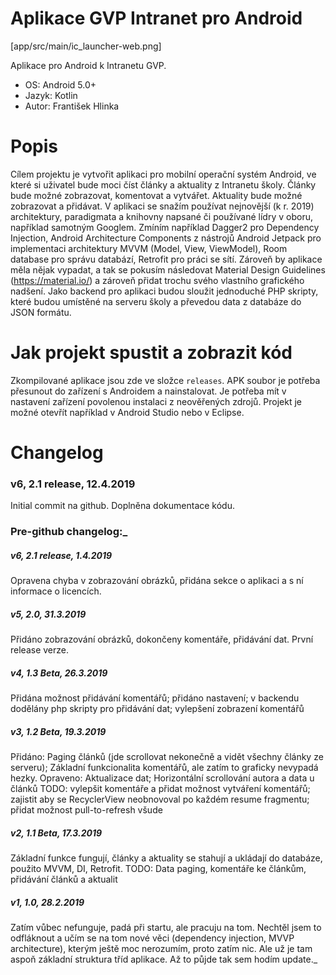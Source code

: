 # Aplikace GVP Intranet pro Android
[app/src/main/ic_launcher-web.png]

Aplikace pro Android k Intranetu GVP.  
- OS: Android 5.0+
- Jazyk: Kotlin
- Autor: František Hlinka

# Popis
Cílem projektu je vytvořit aplikaci pro mobilní operační systém Android, ve které si uživatel bude moci číst články a aktuality z Intranetu školy. 
Články bude možné zobrazovat, komentovat a vytvářet. Aktuality bude možné zobrazovat a přidávat. 
V aplikaci se snažím používat nejnovější (k r. 2019) architektury, paradigmata a knihovny napsané či používané lídry v oboru, například samotným Googlem. Zmíním například Dagger2 pro Dependency Injection, Android Architecture Components z nástrojů Android Jetpack pro implementaci architektury MVVM (Model, View, ViewModel), Room database pro správu databází, Retrofit pro práci se sítí. 
Zároveň by aplikace měla nějak vypadat, a tak se pokusím následovat Material Design Guidelines (https://material.io/) a zároveň přidat trochu svého vlastního grafického nadšení.
Jako backend pro aplikaci budou sloužit jednoduché PHP skripty, které budou umístěné na serveru školy a převedou data z databáze do JSON formátu. 

# Jak projekt spustit a zobrazit kód
Zkompilované aplikace jsou zde ve složce `releases`.
APK soubor je potřeba přesunout do zařízení s Androidem a nainstalovat. 
Je potřeba mít v nastavení zařízení povolenou instalaci z neověřených zdrojů.
Projekt je možné otevřít například v Android Studio nebo v Eclipse.

# Changelog
### v6, 2.1 release, 12.4.2019 
Initial commit na github. Doplněna dokumentace kódu.
### Pre-github changelog:_
##### v6, 2.1 release, 1.4.2019
Opravena chyba v zobrazování obrázků, přidána sekce o aplikaci a s ní informace o licencích.
##### v5, 2.0, 31.3.2019
Přidáno zobrazování obrázků, dokončeny komentáře, přidávání dat. První release verze.
##### v4, 1.3 Beta, 26.3.2019
Přidána možnost přidávání komentářů; přidáno nastavení; v backendu dodělány php skripty pro přidávání dat; vylepšení zobrazení komentářů
##### v3, 1.2 Beta, 19.3.2019
Přidáno: Paging článků (jde scrollovat nekonečně a vidět všechny články ze serveru); Základní funkcionalita komentářů, ale zatím to graficky nevypadá hezky.
Opraveno:  Aktualizace dat; Horizontální scrollování autora a data u článků
TODO: vylepšit komentáře a přidat možnost vytváření komentářů; zajistit aby se RecyclerView neobnovoval po každém resume fragmentu; přidat možnost pull-to-refresh všude
##### v2, 1.1 Beta, 17.3.2019
Základní funkce fungují, články a aktuality se stahují a ukládají do databáze, použito MVVM, DI, Retrofit.
TODO: Data paging, komentáře ke článkům, přidávání článků a aktualit
##### v1, 1.0, 28.2.2019
Zatím vůbec nefunguje, padá při startu, ale pracuju na tom. 
Nechtěl jsem to odfláknout a učím se na tom nové věci (dependency injection, MVVP architecture), kterým ještě moc nerozumím, proto zatím nic.
Ale už je tam aspoň základní struktura tříd aplikace.
Až to půjde tak sem hodím update._
